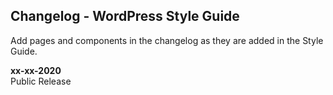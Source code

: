 ## Changelog - WordPress Style Guide

Add pages and components in the changelog as they are added in the Style Guide.

**xx-xx-2020**  
Public Release
